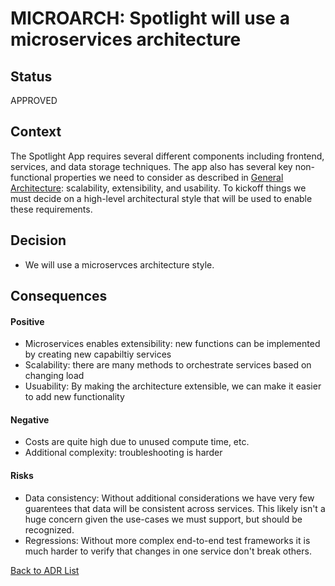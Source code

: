 # MICROARCH: Spotlight will use a microservices architecture

## Status

APPROVED

## Context

The Spotlight App requires several different components including frontend, services, and data storage techniques. The app also has several key non-functional properties we need to consider as described in [General Architecture](../GeneralArchitecture.md): scalability, extensibility, and usability. To kickoff things we must decide on a high-level architectural style that will be used to enable these requirements.


## Decision

* We will use a microservces architecture style.


## Consequences

#### Positive
* Microservices enables extensibility: new functions can be implemented by creating new capabiltiy services
* Scalability: there are many methods to orchestrate services based on changing load
* Usuability: By making the architecture extensible, we can make it easier to add new functionality

#### Negative
* Costs are quite high due to unused compute time, etc.
* Additional complexity: troubleshooting is harder


#### Risks
* Data consistency: Without additional considerations we have very few guarentees that data will be consistent across services. This likely isn't a huge concern given the use-cases we must support, but should be recognized.
* Regressions: Without more complex end-to-end test frameworks it is much harder to verify that changes in one service don't break others.

[Back to ADR List](../ADRs/)